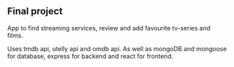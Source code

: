 ## Final project

App to find streaming services, review and add favourite tv-series and films.

Uses tmdb api, utelly api and omdb api. As well as mongoDB and mongoose for database, express for backend and react for frontend.
